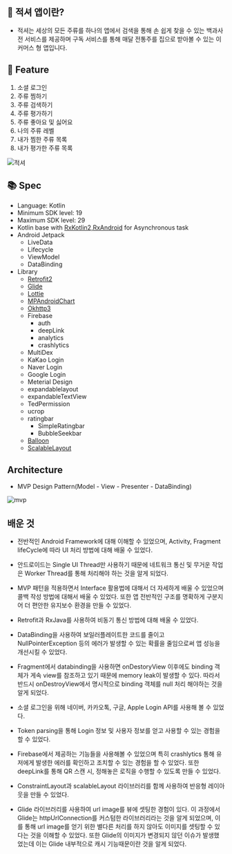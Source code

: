 ## :beer: 적셔 앱이란?
- 적셔는 세상의 모든 주류를 하나의 앱에서 검색을 통해 손 쉽게 찾을 수 있는 백과사전 서비스를 제공하며 구독 서비스를 통해 매달 전통주를 집으로 받아볼 수 있는 이커머스 형 앱입니다.


## :pushpin: Feature
1. 소셜 로그인
2. 주류 찜하기
3. 주류 검색하기
4. 주류 평가하기
5. 주류 좋아요 및 싫어요
6. 나의 주류 레벨
7. 내가 찜한 주류 목록
8. 내가 평가한 주류 목록

![적셔](https://user-images.githubusercontent.com/45396949/133727508-60109237-a93c-43db-bc4e-7ac03daef620.gif)


## :books: Spec
- Language: Kotlin
- Minimum SDK level: 19
- Maximum SDK level: 29
- Kotlin base with [RxKotlin2,RxAndroid](https://github.com/ReactiveX/RxKotlin) for Asynchronous task
- Android Jetpack
  - LiveData
  - Lifecycle
  - ViewModel
  - DataBinding
- Library
  - [Retrofit2](https://github.com/square/retrofit)
  - [Glide](https://github.com/bumptech/glide)
  - [Lottie](https://github.com/airbnb/lottie-android)
  - [MPAndroidChart](https://github.com/PhilJay/MPAndroidChart) 
  - [Okhttp3](https://github.com/square/okhttp)
  - Firebase
    - auth
    - deepLink
    - analytics
    - crashlytics  
  - MultiDex
  - KaKao Login
  - Naver Login
  - Google Login
  - Meterial Design
  - expandablelayout
  - expandableTextView
  - TedPermission
  - ucrop
  - ratingbar
    - SimpleRatingbar
    - BubbleSeekbar
  - [Balloon](https://github.com/skydoves/Balloon)
  - [ScalableLayout](https://github.com/ssomai/ScalableLayout)
    
## Architecture
- MVP Design Pattern(Model - View - Presenter - DataBinding)

![mvp](https://user-images.githubusercontent.com/45396949/133721864-5139da96-d339-4869-911f-30f076af5af5.PNG)

## 배운 것
- 전반적인 Android Framework에 대해 이해할 수 있었으며, Activity, Fragment lifeCycle에 따라 UI 처리 방법에 대해 배울 수 있었다.

- 안드로이드는 Single UI Thread만 사용하기 때문에 네트워크 통신 및 무거운 작업은 Worker Thread를 통해 처리해야 하는 것을 알게 되었다.
- MVP 패턴을 적용하면서 Interface 활용법에 대해서 더 자세하게 배울 수 있었으며 콜백 작성 방법에 대해서 배울 수 있었다. 또한 앱 전반적인 구조를 명확하게 구분지어 더 편안한 유지보수 환경을 만들 수 있었다.
- Retrofit과 RxJava를 사용하여 비동기 통신 방법에 대해 배울 수 있었다.
- DataBinding을 사용하여 보일러플레이트한 코드를 줄이고 NullPointerException 등의 에러가 발생할 수 있는 확률을 줄임으로써 앱 성능을 개선시킬 수 있었다.
- Fragment에서 databinding을 사용하면 onDestoryView 이후에도 binding 객체가 게속 view를 참조하고 있기 때문에 memory leak이 발생할 수 있다. 따라서 반드시 onDestroyView에서 명시적으로 binding 객체를 null 처리 해야하는 것을 알게 되었다.
- 소셜 로그인을 위해 네이버, 카카오톡, 구글, Apple Login API를 사용해 볼 수 있었다.
- Token parsing을 통해 Login 정보 및 사용자 정보를 얻고 사용할 수 있는 경험을 할 수 있었다. 
- Firebase에서 제공하는 기능들을 사용해볼 수 있었으며 특히 crashlytics 통해 유저에게 발생한 에러를 확인하고 조치할 수 있는 경험을 할 수 있었다. 또한 deepLink를 통해 QR 스캔 시, 정해놓은 로직을 수행할 수 있도록 만들 수 있었다. 
- ConstraintLayout과 scalableLayout 라이브러리를 함께 사용하여 반응형 레이아웃을 만들 수 있었다.
- Glide 라이브러리를 사용하여 url image를 뷰에 셋팅한 경험이 있다. 이 과정에서 Glide는 httpUrlConnection를 커스텀한 라이브러리라는 것을 알게 되었으며, 이를 통해 url image를 얻기 위한 별다른 처리를 하지 않아도 이미지를 셋팅할 수 있다는 것을 이해할 수 있었다. 또한 Glide의 이미지가 변경되지 않던 이슈가 발생했었는데 이는 Glide 내부적으로 캐시 기능때문이란 것을 알게 되었다. 
